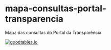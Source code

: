 # mapa-consultas-portal-transparencia
Mapa das consultas do Portal da Transparência

[![goodtables.io](https://goodtables.io/badge/github/transparencia-mg/mapa-consultas-portal-transparencia.svg)](https://goodtables.io/github/transparencia-mg/mapa-consultas-portal-transparencia)
